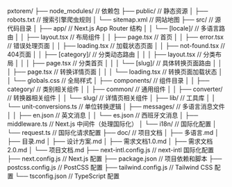 pxtorem/
├── node_modules/           // 依赖包
├── public/                 // 静态资源
│   ├── robots.txt          // 搜索引擎爬虫规则
│   └── sitemap.xml         // 网站地图
├── src/                    // 源代码目录
│   ├── app/                // Next.js App Router 结构
│   │   └── [locale]/       // 多语言路由
│   │       ├── layout.tsx     // 布局组件
│   │       ├── page.tsx       // 首页
│   │       ├── error.tsx      // 错误处理页面
│   │       ├── loading.tsx    // 加载状态页面
│   │       ├── not-found.tsx  // 404页面
│   │       ├── [category]/    // 分类动态路由
│   │       │   ├── layout.tsx     // 分类布局
│   │       │   ├── page.tsx       // 分类首页
│   │       │   └── [slug]/        // 具体转换页面路由
│   │       │       ├── page.tsx   // 转换详情页面
│   │       │       └── loading.tsx // 转换页面加载状态
│   │       └── globals.css    // 全局样式
│   ├── components/         // 组件目录
│   │   ├── category/       // 类别相关组件
│   │   ├── common/         // 通用组件
│   │   ├── converter/      // 转换器相关组件
│   │   └── slug/           // 详情页相关组件
│   ├── lib/                // 工具库
│   │   └── unit-conversions.ts  // 单位转换逻辑
│   ├── messages/           // 多语言消息文件
│   │   ├── en.json         // 英文消息
│   │   └── es.json         // 西班牙文消息
│   ├── middleware.ts       // Next.js 中间件（处理国际化）
│   └── i18n/               // 国际化配置
│       └── request.ts      // 国际化请求配置
├── doc/                    // 项目文档
│   ├── 多语言.md
│   ├── 目录.md
│   ├── 设计方案.md
│   ├── 需求文档1.0.md
│   ├── 需求文档2.0.md
│   └── 项目文档.md
├── next-intl.config.js     // next-intl 国际化配置
├── next.config.js          // Next.js 配置
├── package.json            // 项目依赖和脚本
├── postcss.config.js       // PostCSS 配置
├── tailwind.config.js      // Tailwind CSS 配置
└── tsconfig.json           // TypeScript 配置